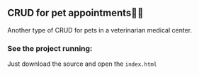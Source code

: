 ## CRUD for pet appointments🐶🐱

Another type of CRUD for pets in a veterinarian medical center.

### See the project running:
 Just download the source and open the `index.html`
